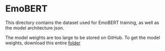 # EmoBERT

This directory contains the dataset used for EmoBERT training, as well as the model architecture json. 

The model weights are too large to be stored on GitHub. To get the model weights, download this entire [folder](https://drive.google.com/drive/folders/1-LTXEh-xGuAyNCZbBqtbQ6rjoJKZUd56?usp=sharing)
